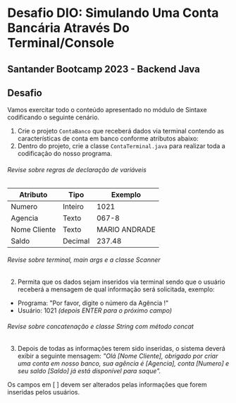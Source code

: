 <h1 align="left">Desafio DIO: Simulando Uma Conta Bancária Através Do Terminal/Console </h1>
<h2 align="left"> Santander Bootcamp 2023 - Backend Java</h2>


## Desafio
Vamos exercitar todo o conteúdo apresentado no módulo de Sintaxe codificando o seguinte cenário.
1. Crie o projeto `ContaBanco` que receberá dados via terminal contendo as características de conta em banco conforme atributos abaixo:
2. Dentro do projeto, crie a classe `ContaTerminal.java` para realizar toda a codificação do nosso programa.
###### Revise sobre regras de declaração de variáveis
| Atributo  | Tipo     | Exemplo   
| --------- | ---------| ------- 
| Numero    | Inteiro  | 1021 
| Agencia   | Texto    | 067-8
| Nome Cliente | Texto    | MARIO ANDRADE
| Saldo | Decimal |237.48
###### Revise sobre terminal, main args e a classe Scanner
2. Permita que os dados sejam inseridos via terminal sendo que o usuário receberá a mensagem de qual informação será solicitada, exemplo:
* Programa: "Por favor, digite o número da Agência !"
* Usuário: 1021 *(depois ENTER para o próximo campo)* 
###### Revise sobre concatenação e classe String com método concat
3. Depois de todas as informações terem sido inseridas, o sistema deverá exibir a seguinte mensagem:
*"Olá [Nome Cliente], obrigado por criar uma conta em nosso banco, sua agência é [Agencia], conta [Numero] e seu saldo [Saldo] já está disponível para saque".*

Os campos em [ ] devem ser alterados pelas informações que forem inseridas pelos usuários.
